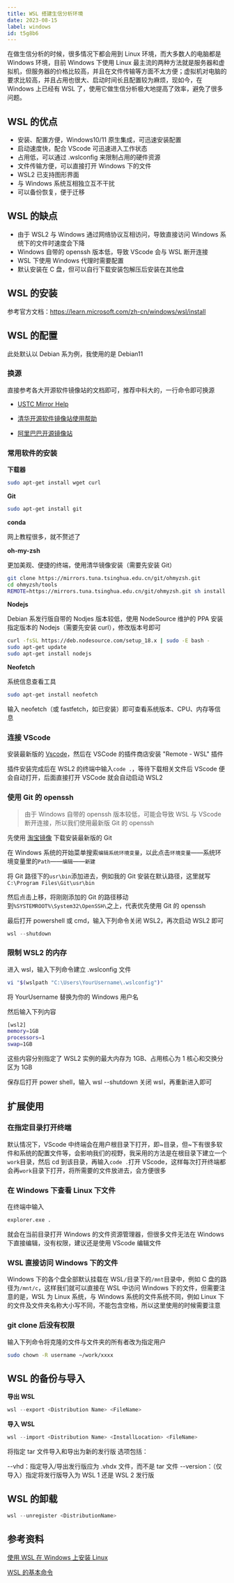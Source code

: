 ```yaml
---
title: WSL 搭建生信分析环境
date: 2023-08-15
label: windows
id: t5g8b6
---
```


在做生信分析的时候，很多情况下都会用到 Linux 环境，而大多数人的电脑都是 Windows 环境，目前 Windows 下使用 Linux 最主流的两种方法就是服务器和虚拟机，但服务器的价格比较高，并且在文件传输等方面不太方便；虚拟机对电脑的要求比较高，并且占用也很大、启动时间长且配置较为麻烦，现如今，在 Windows 上已经有 WSL 了，使用它做生信分析极大地提高了效率，避免了很多问题。

## WSL 的优点

- 安装、配置方便，Windows10/11 原生集成，可迅速安装配置
- 启动速度快，配合 VScode 可迅速进入工作状态
- 占用低，可以通过 .wslconfig 来限制占用的硬件资源
- 文件传输方便，可以直接打开 Windows 下的文件
- WSL2 已支持图形界面
- 与 Windows 系统互相独立互不干扰
- 可以备份恢复，便于迁移

## WSL 的缺点

- 由于 WSL2 与 Windows 通过网络协议互相访问，导致直接访问 Windows 系统下的文件时速度会下降
- Windows 自带的 openssh 版本低，导致 VScode 会与 WSL 断开连接
- WSL 下使用 Windows 代理时需要配置
- 默认安装在 C 盘，但可以自行下载安装包解压后安装在其他盘

## WSL 的安装

参考官方文档：https://learn.microsoft.com/zh-cn/windows/wsl/install

## WSL 的配置

此处默认以 Debian 系为例，我使用的是 Debian11

### 换源

直接参考各大开源软件镜像站的文档即可，推荐中科大的，一行命令即可换源

- [USTC Mirror Help](https://mirrors.ustc.edu.cn/help/)

- [清华开源软件镜像站使用帮助](https://mirrors-i.tuna.tsinghua.edu.cn/help/debian/)

- [阿里巴巴开源镜像站](https://developer.aliyun.com/mirror/)

### 常用软件的安装

**下载器**

```bash
sudo apt-get install wget curl
```

**Git**

```bash
sudo apt-get install git
```

**conda**

网上教程很多，就不赘述了

**oh-my-zsh**

更加美观、便捷的终端，使用清华镜像安装（需要先安装 Git）

```bash
git clone https://mirrors.tuna.tsinghua.edu.cn/git/ohmyzsh.git
cd ohmyzsh/tools
REMOTE=https://mirrors.tuna.tsinghua.edu.cn/git/ohmyzsh.git sh install.sh
```

**Nodejs**

Debian 系发行版自带的 Nodjes 版本较低，使用 NodeSource 维护的 PPA 安装指定版本的 Nodejs（需要先安装 curl），修改版本号即可

```bash
curl -fsSL https://deb.nodesource.com/setup_18.x | sudo -E bash -
sudo apt-get update
sudo apt-get install nodejs
```

**Neofetch**

系统信息查看工具

```bash
sudo apt-get install neofetch
```

输入 neofetch（或 fastfetch，如已安装）即可查看系统版本、CPU、内存等信息

### 连接 VScode

安装最新版的 [Vscode](https://code.visualstudio.com/)，然后在 VSCode 的插件商店安装 "Remote - WSL" 插件

插件安装完成后在 WSL2 的终端中输入`code .`，等待下载相关文件后 VScode 便会自动打开，后面直接打开 VSCode 就会自动启动 WSL2

### 使用 Git 的 openssh

>由于 Windows 自带的 openssh 版本较低，可能会导致 WSL 与 VScode 断开连接，所以我们使用最新版 Git 的 openssh

先使用 [淘宝镜像](https://registry.npmmirror.com/binary.html?path=git-for-windows/) 下载安装最新版的 Git

在 Windows 系统的开始菜单搜索`编辑系统环境变量`，以此点击`环境变量`——系统环境变量里的`Path`——`编辑`——`新建`

将 Git 路径下的`usr\bin`添加进去，例如我的 Git 安装在默认路径，这里就写`C:\Program Files\Git\usr\bin`

然后点击上移，将刚刚添加的 Git 的路径移动到`%SYSTEMROOT%\System32\OpenSSH\`之上，代表优先使用 Git 的 openssh

最后打开 powershell 或 cmd，输入下列命令关闭 WSL2，再次启动 WSL2 即可

```powershell
wsl --shutdown
```

### 限制 WSL2 的内存

进入 wsl，输入下列命令建立 .wslconfig 文件

```bash
vi "$(wslpath "C:\Users\YourUsername\.wslconfig")"
```
将 YourUsername 替换为你的 Windows 用户名

然后输入下列内容

```bash
[wsl2]
memory=1GB 
processors=1
swap=1GB
```

这些内容分别指定了 WSL2 实例的最大内存为 1GB、占用核心为 1 核心和交换分区为 1GB

保存后打开 power shell，输入 wsl --shutdown 关闭 wsl，再重新进入即可

## 扩展使用

### 在指定目录打开终端

默认情况下，VScode 中终端会在用户根目录下打开，即~目录，但~下有很多软件和系统的配置文件等，会影响我们的视野，我采用的方法是在根目录下建立一个`work`目录，然后 cd 到该目录，再输入`code .`打开 VScode，这样每次打开终端都会再`work`目录下打开，将所需要的文件放进去，会方便很多

### 在 Windows 下查看 Linux 下文件

在终端中输入

```bash
explorer.exe .
```

就会在当前目录打开 Windows 的文件资源管理器，但很多文件无法在 Windows 下直接编辑，没有权限，建议还是使用 VScode 编辑文件

### WSL 直接访问 Windows 下的文件

Windows 下的各个盘全部默认挂载在 WSL`/`目录下的`/mnt`目录中，例如 C 盘的路径为`/mnt/c`，这样我们就可以直接在 WSL 中访问 Windows 下的文件，但需要注意的是，WSL 为 Linux 系统，与 Windows 系统的文件系统不同，例如 Linux 下的文件及文件夹名称大小写不同，不能包含空格，所以这里使用的时候需要注意

### git clone 后没有权限

输入下列命令将克隆的文件与文件夹的所有者改为指定用户

```bash
sudo chown -R username ~/work/xxxx
```

## WSL 的备份与导入

**导出 WSL**

```powershell
wsl --export <Distribution Name> <FileName>
```

**导入 WSL**

```powershell
wsl --import <Distribution Name> <InstallLocation> <FileName>
```

将指定 tar 文件导入和导出为新的发行版 选项包括：

--vhd：指定导入/导出发行版应为 .vhdx 文件，而不是 tar 文件
--version：（仅导入）指定将发行版导入为 WSL 1 还是 WSL 2 发行版

## WSL 的卸载

```powershell
wsl --unregister <DistributionName>
```

## 参考资料

[使用 WSL 在 Windows 上安装 Linux](https://learn.microsoft.com/zh-cn/windows/wsl/install)

[WSL 的基本命令](https://learn.microsoft.com/zh-cn/windows/wsl/basic-commands)